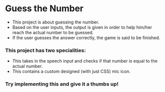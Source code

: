 # Guess the Number

* This project is about guessing the number.
* Based on the user inputs, the output is given in order to help him/her reach the actual number to be guessed.
* If the user guesses the answer correctly, the game is said to be finished.

### This project has two specialities:
* This takes in the speech input and checks if that number is equal to the actual number.
* This contains a custom designed (with just CSS) mic icon.

### Try implementing this and give it a thumbs up!
